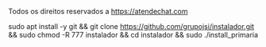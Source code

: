 Todos os direitos reservados a https://atendechat.com

sudo apt install -y git && git clone https://github.com/grupojsi/instalador.git && sudo chmod -R 777 instalador && cd instalador && sudo ./install_primaria
